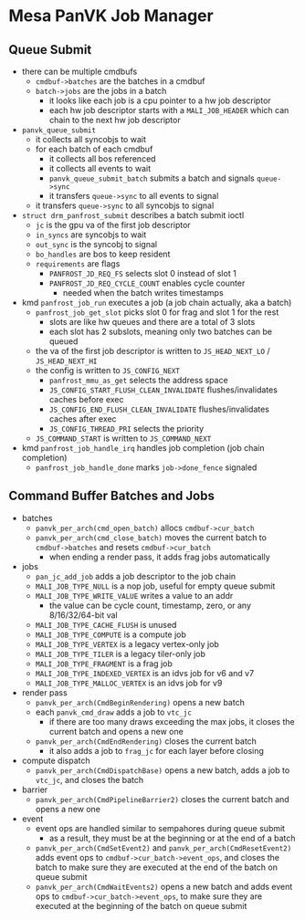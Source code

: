 Mesa PanVK Job Manager
======================

## Queue Submit

- there can be multiple cmdbufs
  - `cmdbuf->batches` are the batches in a cmdbuf
  - `batch->jobs` are the jobs in a batch
    - it looks like each job is a cpu pointer to a hw job descriptor
    - each hw job descriptor starts with a `MALI_JOB_HEADER` which can chain
      to the next hw job descriptor
- `panvk_queue_submit`
  - it collects all syncobjs to wait
  - for each batch of each cmdbuf
    - it collects all bos referenced
    - it collects all events to wait
    - `panvk_queue_submit_batch` submits a batch and signals `queue->sync`
    - it transfers `queue->sync` to all events to signal
  - it transfers `queue->sync` to all syncobjs to signal
- `struct drm_panfrost_submit` describes a batch submit ioctl
  - `jc` is the gpu va of the first job descriptor
  - `in_syncs` are syncobjs to wait
  - `out_sync` is the syncobj to signal
  - `bo_handles` are bos to keep resident
  - `requirements` are flags
    - `PANFROST_JD_REQ_FS` selects slot 0 instead of slot 1
    - `PANFROST_JD_REQ_CYCLE_COUNT` enables cycle counter
      - needed when the batch writes timestamps
- kmd `panfrost_job_run` executes a job (a job chain actually, aka a batch)
  - `panfrost_job_get_slot` picks slot 0 for frag and slot 1 for the rest
    - slots are like hw queues and there are a total of 3 slots
    - each slot has 2 subslots, meaning only two batches can be queued
  - the va of the first job descriptor is written to `JS_HEAD_NEXT_LO` /
    `JS_HEAD_NEXT_HI`
  - the config is written to `JS_CONFIG_NEXT`
    - `panfrost_mmu_as_get` selects the address space
    - `JS_CONFIG_START_FLUSH_CLEAN_INVALIDATE` flushes/invalidates caches
      before exec
    - `JS_CONFIG_END_FLUSH_CLEAN_INVALIDATE` flushes/invalidates caches after
      exec
    - `JS_CONFIG_THREAD_PRI` selects the priority
  - `JS_COMMAND_START` is written to `JS_COMMAND_NEXT`
- kmd `panfrost_job_handle_irq` handles job completion (job chain completion)
  - `panfrost_job_handle_done` marks `job->done_fence` signaled

## Command Buffer Batches and Jobs

- batches
  - `panvk_per_arch(cmd_open_batch)` allocs `cmdbuf->cur_batch`
  - `panvk_per_arch(cmd_close_batch)` moves the current batch to
    `cmdbuf->batches` and resets `cmdbuf->cur_batch`
    - when ending a render pass, it adds frag jobs automatically
- jobs
  - `pan_jc_add_job` adds a job descriptor to the job chain
  - `MALI_JOB_TYPE_NULL` is a nop job, useful for empty queue submit
  - `MALI_JOB_TYPE_WRITE_VALUE` writes a value to an addr
    - the value can be cycle count, timestamp, zero, or any 8/16/32/64-bit val
  - `MALI_JOB_TYPE_CACHE_FLUSH` is unused
  - `MALI_JOB_TYPE_COMPUTE` is a compute job
  - `MALI_JOB_TYPE_VERTEX` is a legacy vertex-only job
  - `MALI_JOB_TYPE_TILER` is a legacy tiler-only job
  - `MALI_JOB_TYPE_FRAGMENT` is a frag job
  - `MALI_JOB_TYPE_INDEXED_VERTEX` is an idvs job for v6 and v7
  - `MALI_JOB_TYPE_MALLOC_VERTEX` is an idvs job for v9
- render pass
  - `panvk_per_arch(CmdBeginRendering)` opens a new batch
  - each `panvk_cmd_draw` adds a job to `vtc_jc`
    - if there are too many draws exceeding the max jobs, it closes the
      current batch and opens a new one
  - `panvk_per_arch(CmdEndRendering)` closes the current batch
    - it also adds a job to `frag_jc` for each layer before closing
- compute dispatch
  - `panvk_per_arch(CmdDispatchBase)` opens a new batch, adds a job to
    `vtc_jc`, and closes the batch
- barrier
  - `panvk_per_arch(CmdPipelineBarrier2)` closes the current batch and opens a
    new one
- event
  - event ops are handled similar to sempahores during queue submit
    - as a result, they must be at the beginning or at the end of a batch
  - `panvk_per_arch(CmdSetEvent2)` and `panvk_per_arch(CmdResetEvent2)` adds
    event ops to `cmdbuf->cur_batch->event_ops`, and closes the batch to make
    sure they are executed at the end of the batch on queue submit
  - `panvk_per_arch(CmdWaitEvents2)` opens a new batch and adds event ops to
    `cmdbuf->cur_batch->event_ops`, to make sure they are executed at the
    beginning of the batch on queue submit
